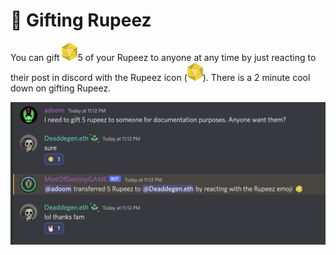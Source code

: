 # 🎁 Gifting Rupeez

You can gift <img src="../../.gitbook/assets/Rupeez-small (6).png" alt="" data-size="line">5 of your Rupeez to anyone at any time by just reacting to their post in discord with the Rupeez icon (<img src="../../.gitbook/assets/Rupeez-small (6).png" alt="" data-size="line">). There is a 2 minute cool down on gifting Rupeez.

![](<../../.gitbook/assets/image (25).png>)
